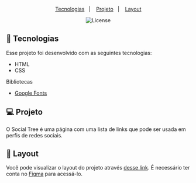 <p align="center">
  <a href="#-tecnologias">Tecnologias</a>&nbsp;&nbsp;&nbsp;|&nbsp;&nbsp;&nbsp;
  <a href="#-projeto">Projeto</a>&nbsp;&nbsp;&nbsp;|&nbsp;&nbsp;&nbsp;
  <a href="#-layout">Layout</a>
</p>

<p align="center">
  <img alt="License" src="https://img.shields.io/static/v1?label=license&message=MIT&color=49AA26&labelColor=000000">
</p>

## 🚀 Tecnologias

Esse projeto foi desenvolvido com as seguintes tecnologias:

- HTML
- CSS

Bibliotecas

- [Google Fonts](https://fonts.google.com/)

## 💻 Projeto

O Social Tree é uma página com uma lista de links que pode ser usada em perfis de redes sociais.

## 🔖 Layout

Você pode visualizar o layout do projeto através [desse link](https://www.figma.com/file/Ec7fMyacWSkAn1qZZ8gfja/DD-%2F-Social-links-(Copy)?node-id=0%3A1). É necessário ter conta no [Figma](https://figma.com) para acessá-lo.
